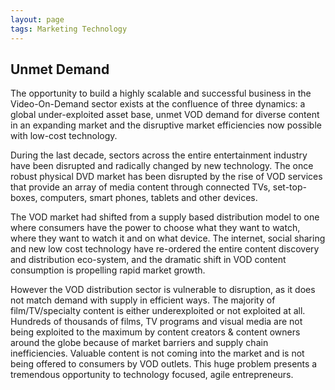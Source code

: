 ```yaml
---
layout: page
tags: Marketing Technology
---
```

## Unmet Demand

The opportunity to build a highly scalable and successful business in the Video-On-Demand sector exists at the confluence of three dynamics: a global under-exploited asset base, unmet VOD demand for diverse content in an expanding market and the disruptive market efficiencies now possible with low-cost technology.

During the last decade, sectors across the entire entertainment industry have been disrupted and radically changed by new technology. The once robust physical DVD market has been disrupted by the rise of VOD services that provide an array of media content through connected TVs, set-top-boxes, computers, smart phones, tablets and other devices.

The VOD market had shifted from a supply based distribution model to one where consumers have the power to choose what they want to watch, where they want to watch it and on what device. The internet, social sharing and new low cost  technology have re-ordered the entire content discovery and distribution eco-system, and the dramatic shift in VOD content consumption is propelling rapid market growth.

However the VOD distribution sector is vulnerable to disruption, as it does not match demand with supply in efficient ways. The majority of film/TV/specialty content is either underexploited or not exploited at all. Hundreds of thousands of films, TV programs and visual media are not being exploited to the maximum by content creators & content owners around the globe because of market barriers and supply chain inefficiencies. Valuable content is not coming into the market and is not being offered to consumers by VOD outlets. This huge problem presents a tremendous opportunity to technology focused, agile entrepreneurs.
